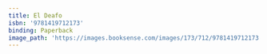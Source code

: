 ```yaml
---
title: El Deafo
isbn: '9781419712173'
binding: Paperback
image_path: 'https://images.booksense.com/images/173/712/9781419712173.jpg'
---
```


